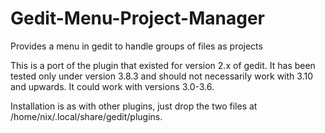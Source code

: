 Gedit-Menu-Project-Manager
==========================

Provides a menu in gedit to handle groups of files as projects

This is a port of the plugin that existed for version 2.x of gedit. It has been tested only under version 3.8.3 and should not necessarily work with 3.10 and upwards. It could work with versions 3.0-3.6.

Installation is as with other plugins, just drop the two files at /home/nix/.local/share/gedit/plugins.


